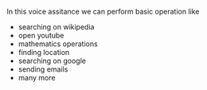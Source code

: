 In this voice assitance we can perform basic operation like
- searching on wikipedia
- open youtube
- mathematics operations
- finding location
- searching on google
- sending emails
- many more
